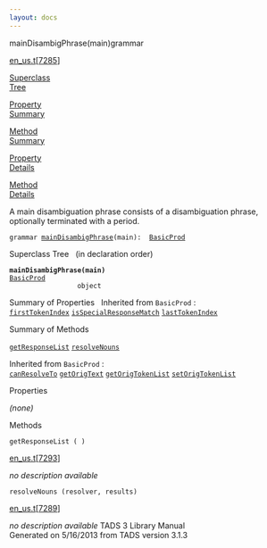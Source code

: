 ```yaml
---
layout: docs
---
```

<span class="title">mainDisambigPhrase(main)</span><span class="type">grammar</span>

[en_us.t](../file/en_us.t.html)\[[7285](../source/en_us.t.html#7285)\]

[Superclass  
Tree](#_SuperClassTree_)

[Property  
Summary](#_PropSummary_)

[Method  
Summary](#_MethodSummary_)

[Property  
Details](#_Properties_)

[Method  
Details](#_Methods_)



A main disambiguation phrase consists of a disambiguation phrase,
optionally terminated with a period.

`grammar `<span class="gramalt">[`mainDisambigPhrase`](../object/mainDisambigPhrase.html)`(main)`</span>` :   `[`BasicProd`](../object/BasicProd.html)



<span id="_SuperClassTree_"></span>



<span class="hdln">Superclass Tree</span>   (in declaration order)



**`mainDisambigPhrase(main)`**  
[`BasicProd`](../object/BasicProd.html)  
`                 object`  
<span id="_PropSummary_"></span>



<span class="hdln">Summary of Properties</span>  
Inherited from `BasicProd` :  
[`firstTokenIndex`](../object/BasicProd.html#firstTokenIndex) [`isSpecialResponseMatch`](../object/BasicProd.html#isSpecialResponseMatch) [`lastTokenIndex`](../object/BasicProd.html#lastTokenIndex)

<span id="_MethodSummary_"></span>



<span class="hdln">Summary of Methods</span>  



[`getResponseList`](#getResponseList) [`resolveNouns`](#resolveNouns)

Inherited from `BasicProd` :  
[`canResolveTo`](../object/BasicProd.html#canResolveTo) [`getOrigText`](../object/BasicProd.html#getOrigText) [`getOrigTokenList`](../object/BasicProd.html#getOrigTokenList) [`setOrigTokenList`](../object/BasicProd.html#setOrigTokenList)

<span id="_Properties_"></span>



<span class="hdln">Properties</span>  



*(none)* <span id="_Methods_"></span>



<span class="hdln">Methods</span>  



<span id="getResponseList"></span>

`getResponseList ( )`

[en_us.t](../file/en_us.t.html)\[[7293](../source/en_us.t.html#7293)\]



*no description available*



<span id="resolveNouns"></span>

`resolveNouns (resolver, results)`

[en_us.t](../file/en_us.t.html)\[[7289](../source/en_us.t.html#7289)\]



*no description available*
TADS 3 Library Manual  
Generated on 5/16/2013 from TADS version 3.1.3


